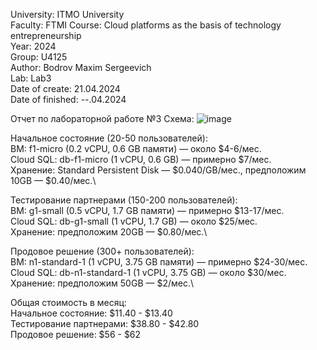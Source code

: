 University: ITMO University \
Faculty: FTMI Course: Cloud platforms as the basis of technology entrepreneurship \
Year: 2024 \
Group: U4125\
Author: Bodrov Maxim Sergeevich\
Lab: Lab3 \
Date of create: 21.04.2024 \
Date of finished: --.04.2024

Отчет по лабораторной работе №3
Схема:
![image](https://github.com/MaxBodr/2024_2025-cloud-platforms-as-the-basis-of-technology-entrepreneurship-U4125-Bodrov_Maxim_S/assets/125296807/beaa5979-02e7-4934-a296-1be6070adb1d)

Начальное состояние (20-50 пользователей):\
ВМ: f1-micro (0.2 vCPU, 0.6 GB памяти) — около $4-6/мес.\
Cloud SQL: db-f1-micro (1 vCPU, 0.6 GB) — примерно $7/мес.\
Хранение: Standard Persistent Disk — $0.040/GB/мес., предположим 10GB — $0.40/мес.\

Тестирование партнерами (150-200 пользователей):\
ВМ: g1-small (0.5 vCPU, 1.7 GB памяти) — примерно $13-17/мес.\
Cloud SQL: db-g1-small (1 vCPU, 1.7 GB) — около $25/мес.\
Хранение: предположим 20GB — $0.80/мес.\

Продовое решение (300+ пользователей):\
ВМ: n1-standard-1 (1 vCPU, 3.75 GB памяти) — примерно $24-30/мес.\
Cloud SQL: db-n1-standard-1 (1 vCPU, 3.75 GB) — около $30/мес.\
Хранение: предположим 50GB — $2/мес.\

Общая стоимость в месяц:\
Начальное состояние: $11.40 - $13.40\
Тестирование партнерами: $38.80 - $42.80\
Продовое решение: $56 - $62
